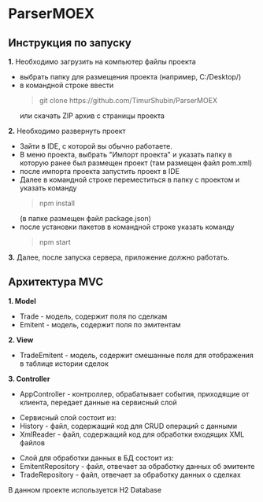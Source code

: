 # ParserMOEX
<h2>Инструкция по запуску</h2>

<b>1.</b> Необходимо загрузить на компьютер файлы проекта
<ul>
  <li>выбрать папку для размещения проекта (например, C:/Desktop/)</li>
  <li>в командной строке ввести <blockquote>git clone https://github.com/TimurShubin/ParserMOEX</blockquote> или скачать ZIP архив с страницы проекта</li>
</ul>
<b>2.</b> Необходимо развернуть проект
<ul>
  <li>Зайти в IDE, с которой вы обычно работаете.</li>
  <li>В меню проекта, выбрать "Импорт проекта" и указать папку в которую ранее был размещен проект (там размещен файл pom.xml)</li>
  <li>после импорта проекта запустить проект в IDE</li>
  <li>Далее в командной строке переместиться в папку с проектом и указать команду <blockquote>npm install</blockquote> (в папке размещен файл package.json)</li>
  <li>после установки пакетов в командной строке указать команду <blockquote>npm start</blockquote></li>
</ul>
<b>3.</b> Далее, после запуска сервера, приложение должно работать.

<h2>Архитектура MVC</h2>

<b>1. Model</b>
<ul>
  <li>Trade - модель, содержит поля по сделкам</li>
  <li>Emitent - модель, содержит поля по эмитентам</li>
</ul>
<b>2. View</b>
<ul>
  <li>TradeEmitent - модель, содержит смешанные поля для отображения в таблице истории сделок</li>
</ul>
<b>3. Controller</b>
<ul>
  <li>AppController - контроллер, обрабатывает события, приходящие от клиента, передает данные на сервисный слой</li>
</ul>
<ul>
  <li>Сервисный слой состоит из:</li>
  <li>History - файл, содержащий код для CRUD операций c данными</li>
  <li>XmlReader - файл, содержащий код для обработки входящих XML файлов</li>
</ul>
<ul>
  <li>Слой для обработки данных в БД состоит из:</li>
  <li>EmitentRepository - файл, отвечает за обработку данных об эмитенте</li>
  <li>TradeRepository - файл, отвечает за обработку данных о сделках</li>
</ul>
<p>В данном проекте используется H2 Database</p>
